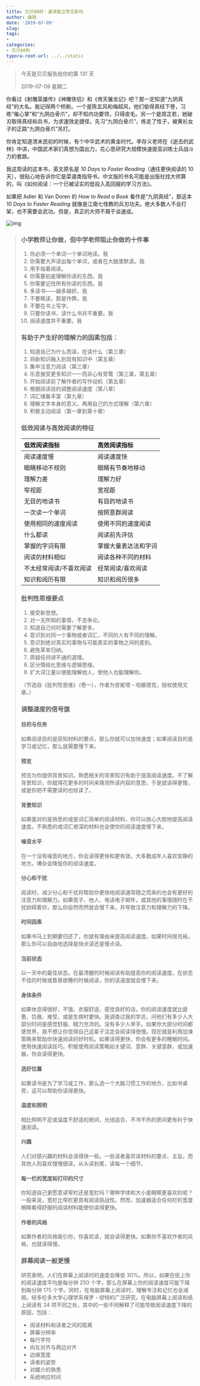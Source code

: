 ```yaml
---
title: 贝贝60秒：速读能立竿见影吗
author: 曲政
date: '2019-07-09'
slug: 
tags:
- 
categories:
- 贝贝60秒
typora-root-url: ../../static
---
```


>   今天是贝贝报告给你的第 131 天
>
>   2019-07-09 星期二

你看过《射雕英雄传》《神雕侠侣》和《倚天屠龙记》吧？那一定知道“九阴真经”的大名。我记得两个桥断。一个是陈玄风和梅超风，他们偷得真经下卷，习练“催心掌”和“九阴白骨爪”，却不知内功要领，只得皮毛。另一个是周芷若，她破刃取得真经和兵书，为求速效走捷径，先习“九阴白骨爪”，练走了性子，被黄衫女子的正路“九阴白骨爪”吊打。

你肯定知道清末民初的时候，有个中华武术的黄金时代。李存义老师在《逝去的武林》中讲，中国武术家们真想为国出力，花心思研究大规模快速提高训练士兵战斗力的套路。

我这周读的这本书，英文原名是 *10 Days to Faster Reading*（通往更快阅读的 10 天），很贴心地告诉你它是菜谱类指导书。中文版的书名可能是出版社找大师算的，叫《如何阅读：一个已被证实的低投入高回报的学习方法》。

如果把 Adler 和 Van Doren 的 *How to Read a Book* 看作是“九阴真经”，那这本  *10 Days to Faster Reading* 就像是江南七怪教的兵刃功夫。绝大多数人不会打架，也不需要会武功。但是，真正的大师不屑于谈速成。

![img](/images/2019-07-09-%E8%B4%9D%E8%B4%9D60%E7%A7%92%EF%BC%9A%E9%80%9F%E8%AF%BB%E8%83%BD%E7%AB%8B%E7%AB%BF%E8%A7%81%E5%BD%B1%E5%90%97/640-20200416105947911.jpeg)



>   ### 小学教师让你做，但中学老师阻止你做的十件事
>
>   1.  你必须一个单词一个单词地读。我
>   2.  你需要大声读出每个单词，或者在大脑里默读。我
>   3.  用手指着阅读。
>   4.  你需要初底理解你读的东西。我
>   5.  你需要记住所有你读的东西。我
>   6.  多读书——越多越好。我
>   7.  不要略读，那是作弊。我
>   8.  不要在书上写字。
>   9.  只要你读书，读什么书并不重要。我
>   10.  阅读速度并不重要。我
>
>   ### 有助于产生好的理解力的因素包括：
>
>   1.  知道自己为什么而读，在读什么（第三章）
>   2.  将新知识融入到现有知识中（第五章）
>   3.  集中注意力阅读（第三章）
>   4.  乐意接受更多知识一一而非心有旁鹜（第三章，第五章）
>   5.  开始阅读前了解作者的写作动机（第五章）
>   6.  根据阅读目的调整阅读速度（第八章）
>   7.  词汇储备丰富（第九章）
>   8.  理解文字本身的意义，再用自己的方式理解（第六章）
>   9.  积极主动阅读（第一章到第十章）
>
>   ### 低效阅读与高效阅读的特征
>
>   | 低效阅读指标            | 高效阅读指标         |
>   | :---------------------- | :------------------- |
>   | 阅读速度慢              | 阅读速度快           |
>   | 眼睛移动不规则          | 眼睛有节奏地移动     |
>   | 理解力差                | 理解力好             |
>   | 窄视距                  | 宽视距               |
>   | 无目的地读书            | 有目的地读书         |
>   | 一次读一个单词          | 按照意群阅读         |
>   | 使用相同的速度阅读      | 使用不同的速度阅读   |
>   | 什么都读                | 阅读前先评估         |
>   | 掌握的字词有限          | 掌握大量表达法和字词 |
>   | 阅读的材料相似          | 阅读各种不同的材料   |
>   | 不太经常阅读/不喜欢阅读 | 经常阅读/喜欢阅读    |
>   | 知识和阅历有限          | 知识和阅历很多       |
>
>   ### 批判性思维要点
>
>   1.  接受新思想。
>   2.  对一无所知的事情，不去争论。
>   3.  知道自己何时需要了解更多。
>   4.  意识到对同一个事物或者词汇，不同的人有不同的理解。
>   5.  意识到绝对真实的事物与可能真实的事物之间的差别。
>   6.  避免草率归纳。
>   7.  质疑任何讲不通的道理。
>   8.  区分情结化思维与逻辑思维。
>   9.  扩大词江量以便能理解他人，使他人也能理解你。
>
>   （节选自《批判性思维》（卷一），作者为安妮塔・哈娜德克，授权使用文章。）
>
>   ### 调整速度的信号旗
>
>   #### 目的与任务
>
>   如果阅读目的是获知材料的要点，那么你就可以加快速度；如果阅读目的是学习或记忆，那么就需要慢下来。
>
>   #### 预览
>
>   预览为你提供背景知识。熟悉相关的背景知识有助于提高阅读速度。不了解背景知识，你就得花更多的时间来猜测所读内容的意思，于是就读得更慢，或是你把不需要读的也给读了。
>
>   #### 背景知识
>
>   如果面对的是熟悉的或是词汇简单的阅读材料，你可以放心大胆地提高阅读速度。不熟悉的或词汇艰深的材料也会使你的阅读速度慢下来。
>
>   #### 噪音水平
>
>   在一个没有噪音的地方，你会读得更快和更有效。大多数成年人喜欢安静的地方。嘈杂会降低你的阅读速度。
>
>   #### 分心和干扰
>
>   阅读时，减少分心和千扰将帮助你更快地阅读通常随之而来的也会有更好的注意力和理解力。如果孩子、他人、电话电子邮件，或其他的事情随时在干扰妨碍着你，那么你自然而然就会慢下来，并导致注意力和理解力的下降。
>
>   #### 时间因素
>
>   如果书马上到期要归还了，你就有理由来提高阅读速度。如果时间很充裕，那么你可以自由地选择是快点读还是慢点读。
>
>   #### 当前状态
>
>   以一天中的最佳状态，在最清醒的时候阅读有助提高你的阅读速度。在状态不佳的时候或昏晉欲睡的时候阅读，你的读遠度就会慢下来。
>
>   #### 身体条件
>
>   如果休息得很好，不饿、衣服舒适、感觉良好的话，你的阅读速度就比疲惫、饥俄、难受，或是生病时要快。我调查过我的学员，问他们有多少人大部分时间是感觉舒服、精力充沛的。没有多少人举手。如果你大部分时间都感觉界，我不想让你觉得自己这辈子注定会阅读得很慢。现在就是利用加谏策略来帮助你快速阅读的好时机。如果读得更快，你会有更多的睡眠时间。使用快速阅读技巧。积极使用阅读策略如关键词、意群、关键意群，或加速器，你会读得更快。
>
>   #### 选好位置
>
>   如果读书是为了学习或工作，那么选一个大脑习惯工作的地方，比如书桌旁，这可以帮助你读得更快。
>
>   #### 温度和照明
>
>   相比照明不足或温度不舒适的房间，光线适合、不冷不热的房间更有利于快速阅读。
>
>   #### 兴趣
>
>   人们对感兴趣的材料会读得快一些。一些读者喜欢读材料的要点、主旨，而其他人则喜欢慢慢细读，从头读到尾，读每一个细节。
>
>   #### 每一栏的宽度和打印的尺寸
>
>   你知道自己更愿意读窄栏还是宽栏吗？哪种字体和大小是眼睛更喜欢的呢？一般来说，宽栏比窄栏更具有阅读挑战性。然而，加速器适合任何栏的宽度眼睛看得舒服的阅读材料能使你读得更快。
>
>   #### 作者的风格
>
>   如果作者的风格吸引你，你喜欢读，就会读得更快。如果你不喜欢作者的风格，也就读得慢。
>
>   ### 屏幕阅读一般更慢
>
>   研究表明，人们在屏幕上阅读时的速度会降低 30%。所以，如果在纸上你的阅读速度平均是每分钟 250 个字，那么在屏幕上你的阅读速度可能下降到每分钟 175 个字。同时，在电脑屏幕上阅读时，理解专注和记忆也会减弱。经多伦多大学心理学系保罗・缪特的广泛研究，在电脑屏幕上阅读和纸上阅读有 24 项不同之处，其中的一些不同解释了可能导致阅读速度下降的原因，包括：
>
>   -   阅读材料和读者之间的距离
>   -   屏幕分辨率
>   -   每行字符
>   -   向左对齐与两边对齐
>   -   边缘宽度
>   -   读者的姿势
>   -   对媒介的熟悉
>   -   系统响应时间